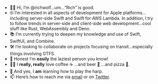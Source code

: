 - 👋🏻 Hi, I’m @richwolf…um…“Rich” is good.
- 🤓 I’m interested in all aspects of development for Apple platforms…including server-side Swift and Swift for AWS Lambda. In addition, I try to follow trends in server-side and client-side web development…cool stuff like Rust, WebAssembly and Deno.
- 📚 I’m currently trying to deepen my knowledge and use of Swift, SwiftUI, and Combine.
- 🛠 I’m looking to collaborate on projects focusing on transit…especially things involving GTFS.
- 🛌 Honest I’m **easily** the laziest person you know!
- 👍🏻 I **really, really** love coffee ☕️ …and beer 🍺 …and pizza 🍕.
- 🎵 And yes, I **am** learning how to play the harp.
- 📫 Here’s how to reach me via [email][1] or on [Twitter][2].

<!---
richwolf/richwolf is a ✨ special ✨ repository because its `README.md` (this file) appears on your GitHub profile.
You can click the Preview link to take a look at your changes.
--->

[1]:	mailto:richwolf@me.com "Email"
[2]:	http://twitter.com/richwolf "Twitter"
